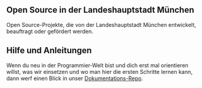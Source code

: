 ## Open Source in der Landeshauptstadt München

Open Source-Projekte, die von der Landeshauptstadt München entwickelt, beauftragt oder gefördert werden.

## Hilfe und Anleitungen

Wenn du neu in der Programmier-Welt bist und dich erst mal orientieren willst, was wir einsetzen und wo man hier die ersten Schritte lernen kann, dann werf einen Blick in unser [Dokumentations-Repo](https://github.com/it-at-m/open-source-docs-and-help).
